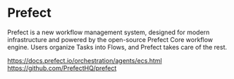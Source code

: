 # Prefect

Prefect is a new workflow management system, designed for modern infrastructure and powered by the open-source Prefect Core workflow engine. Users organize Tasks into Flows, and Prefect takes care of the rest.

https://docs.prefect.io/orchestration/agents/ecs.html    https://github.com/PrefectHQ/prefect
